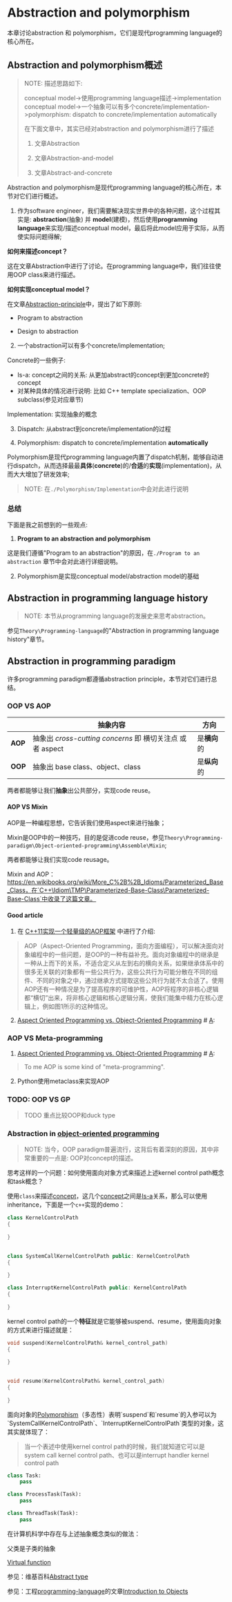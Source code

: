 # Abstraction and polymorphism

本章讨论abstraction 和 polymorphism，它们是现代programming language的核心所在。



## Abstraction and polymorphism概述

> NOTE: 描述思路如下:
>
> conceptual model->使用programming language描述->implementation conceptual model->一个抽象可以有多个concrete/implementation->polymorphism: dispatch to concrete/implementation automatically
>
> 在下面文章中，其实已经对abstraction and polymorphism进行了描述
>
> 1) 文章Abstraction
>
> 2) 文章Abstraction-and-model
>
> 3) 文章Abstract-and-concrete

Abstraction and polymorphism是现代programming language的核心所在，本节对它们进行概述。

1) 作为software engineer，我们需要解决现实世界中的各种问题，这个过程其实是: **abstraction**(抽象) 并 **model**(建模)，然后使用**programming language**来实现/描述conceptual model，最后将此model应用于实际，从而使实际问题得解;

**如何来描述concept？**

这在文章Abstraction中进行了讨论。在programming language中，我们往往使用OOP class来进行描述。

**如何实现conceptual model？**

在文章[Abstraction-principle](./Abstraction-principle.md)中，提出了如下原则: 

- Program to abstraction

- Design to abstraction

2) 一个abstraction可以有多个concrete/implementation;

Concrete的一些例子: 

- Is-a: concept之间的关系: 从更加abstract的concept到更加concrete的concept
- 对某种具体的情况进行说明: 比如 C++ template specialization、OOP subclass(参见对应章节)

Implementation: 实现抽象的概念

3) Dispatch: 从abstract到concrete/implementation的过程

4) Polymorphism: dispatch to concrete/implementation **automatically**

Polymorphism是现代programming language内置了dispatch机制，能够自动进行dispatch，从而选择最最**具体**(**concrete**)的/**合适**的**实现**(implementation)，从而大大增加了研发效率;

> NOTE: 在`./Polymorphism/Implementation`中会对此进行说明

### 总结

下面是我之前想到的一些观点: 

1) **Program to an abstraction and polymorphism**

这是我们遵循"Program to an abstraction"的原因，在`./Program to an abstraction` 章节中会对此进行详细说明。

2) Polymorphism是实现conceptual model/abstraction model的基础



## Abstraction in programming language history

> NOTE: 本节从programming language的发展史来思考abstraction。

参见`Theory\Programming-language`的"Abstraction in programming language history"章节。





## Abstraction in programming paradigm

许多programming paradigm都遵循abstraction principle，本节对它们进行总结。

### OOP VS AOP

|         | 抽象内容                                                  | 方向         |
| ------- | --------------------------------------------------------- | ------------ |
| **AOP** | 抽象出 *cross-cutting concerns* 即 横切关注点 或者 aspect | 是**横向**的 |
| **OOP** | 抽象出 base class、object、class                          | 是**纵向**的 |

两者都能够让我们**抽象**出公共部分，实现code reuse。

#### AOP VS Mixin

AOP是一种编程思想，它告诉我们使用aspect来进行抽象；

Mixin是OOP中的一种技巧，目的是促进code reuse，参见`Theory\Programming-paradigm\Object-oriented-programming\Assemble\Mixin`;

两者都能够让我们实现code reusage。

Mixin and AOP：https://en.wikibooks.org/wiki/More_C%2B%2B_Idioms/Parameterized_Base_Class，在`C++\Idiom\TMP\Parameterized-Base-Class\Parameterized-Base-Class`中收录了这篇文章。



#### Good article

1) 在 [C++11实现一个轻量级的AOP框架](https://www.cnblogs.com/qicosmos/p/4772389.html) 中进行了介绍:

> AOP（Aspect-Oriented Programming，面向方面编程），可以解决面向对象编程中的一些问题，是OOP的一种有益补充。面向对象编程中的继承是一种从上而下的关系，不适合定义从左到右的横向关系，如果继承体系中的很多无关联的对象都有一些公共行为，这些公共行为可能分散在不同的组件、不同的对象之中，通过继承方式提取这些公共行为就不太合适了。使用AOP还有一种情况是为了提高程序的可维护性，AOP将程序的非核心逻辑都“横切”出来，将非核心逻辑和核心逻辑分离，使我们能集中精力在核心逻辑上，例如图1所示的这种情况。

2) [Aspect Oriented Programming vs. Object-Oriented Programming](https://stackoverflow.com/questions/232884/aspect-oriented-programming-vs-object-oriented-programming) # [A](https://stackoverflow.com/a/232918):



### AOP VS Meta-programming

1) [Aspect Oriented Programming vs. Object-Oriented Programming](https://stackoverflow.com/questions/232884/aspect-oriented-programming-vs-object-oriented-programming) # [A](https://stackoverflow.com/a/232918):

> To me AOP is some kind of "meta-programming".

2) Python使用metaclass来实现AOP



### TODO: OOP VS GP

> TODO 重点比较OOP和duck type




### Abstraction in [object-oriented programming](http://en.wikipedia.org/wiki/Object-oriented_programming)

> NOTE: 当今，OOP paradigm普遍流行，这背后有着深刻的原因，其中非常重要的一点是: OOP对concept的描述。

思考这样的一个问题：如何使用面向对象方式来描述上述kernel control path概念和task概念？

使用`class`来描述[concept](https://en.wikipedia.org/wiki/Concept)，这几个[concept](https://en.wikipedia.org/wiki/Concept)之间是[Is-a](https://en.wikipedia.org/wiki/Is-a)关系，那么可以使用inheritance，下面是一个`c++`实现的demo：

```c++
class KernelControlPath
{
    
}
	

class SystemCallKernelControlPath public: KernelControlPath
{
    
}

class InterruptKernelControlPath public: KernelControlPath
{
    
}

```

kernel control path的一个**特征**就是它能够被suspend、resume，使用面向对象的方式来进行描述就是：

```c++
void suspend(KernelControlPath& kernel_control_path)
{
    
}
	

void resume(KernelControlPath& kernel_control_path)
{
    
}
```

面向对象的[Polymorphism](https://en.wikipedia.org/wiki/Polymorphism_(computer_science))（多态性）表明`suspend`和`resume`的入参可以为`SystemCallKernelControlPath`、`InterruptKernelControlPath`类型的对象，这其实就体现了：

> 当一个表述中使用kernel control path的时候，我们就知道它可以是system call kernel control path、也可以是interrupt handler kernel control path



```python
class Task:
	pass

class ProcessTask(Task):
	pass

class ThreadTask(Task):
	pass
```



在计算机科学中存在与上述抽象概念类似的做法：

父类是子类的抽象

[Virtual function](https://en.wikipedia.org/wiki/Virtual_function)

参见：维基百科[Abstract type](https://en.wikipedia.org/wiki/Abstract_type)

参见：工程[programming-language](https://dengking.github.io/programming-language)的文章[Introduction to Objects](https://dengking.github.io/programming-language/Theory/Programming-paradigm/Object-oriented-programming/Thinking-in-java/Introduction-to-objects)











